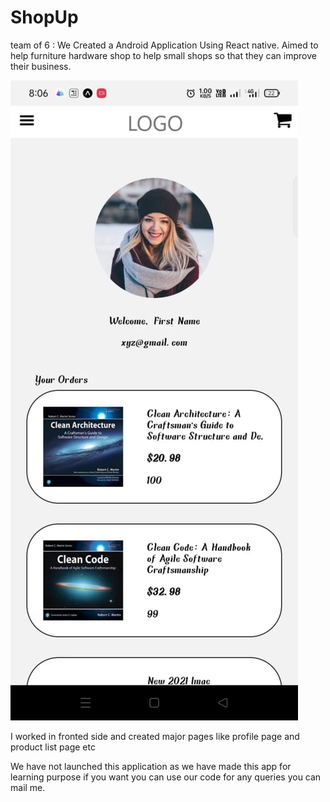 # ShopUp

team of 6 : We Created a Android Application Using React native. Aimed to help furniture hardware shop to help small 
shops so that they can improve their business.

![alt text](https://github.com/ranjitodedra/Test_Repo/blob/19372e6202b05152df0ddc9df5936973818d953d/WhatsApp%20Image%202022-03-15%20at%201.49.44%20PM%20(1).jpeg)

I worked in fronted side and created major pages like profile page and product list page etc

We have not launched this application as we have made this app for learning purpose if you want you can use our code for any queries you can mail me.
